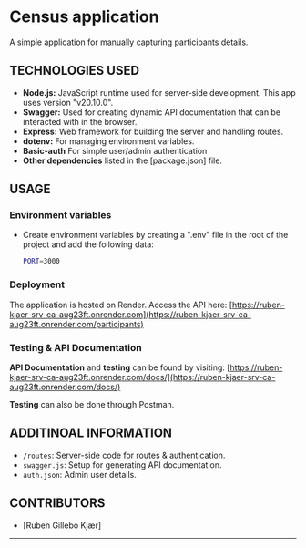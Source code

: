 # Census application 
A simple application for manually capturing participants details.

## TECHNOLOGIES USED
- **Node.js:** JavaScript runtime used for server-side development. This app uses version "v20.10.0".
- **Swagger:** Used for creating dynamic API documentation that can be interacted with in the browser. 
- **Express:** Web framework for building the server and handling routes.
- **dotenv:** For managing environment variables.
- **Basic-auth** For simple user/admin authentication
- **Other dependencies** listed in the [package.json] file.

## USAGE

### Environment variables 


- Create environment variables by creating a ".env" file in the root of the project and add the following data: 

    ```bash
    PORT=3000
    ```
### Deployment
The application is hosted on Render. Access the API here: [https://ruben-kjaer-srv-ca-aug23ft.onrender.com](https://ruben-kjaer-srv-ca-aug23ft.onrender.com/participants)

### Testing & API Documentation 

**API Documentation** and **testing** can be found by visiting: [https://ruben-kjaer-srv-ca-aug23ft.onrender.com/docs/](https://ruben-kjaer-srv-ca-aug23ft.onrender.com/docs/)

**Testing** can also be done through Postman. 

## ADDITINOAL INFORMATION

- `/routes`: Server-side code for routes & authentication.
- `swagger.js`: Setup for generating API documentation. 
- `auth.json`: Admin user details.

## CONTRIBUTORS

- [Ruben Gillebo Kjær]

---

